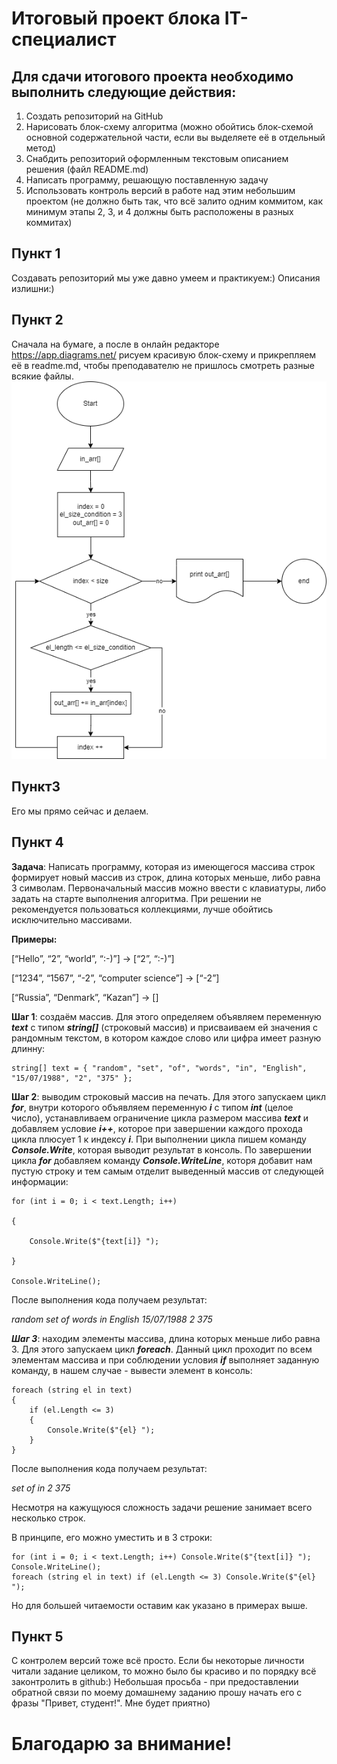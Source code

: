 # Итоговый проект блока IT-специалист
## Для сдачи итогового проекта необходимо выполнить следующие действия:

1. Создать репозиторий на GitHub
2. Нарисовать блок-схему алгоритма (можно обойтись блок-схемой основной содержательной части, если вы выделяете её в отдельный метод)
3. Снабдить репозиторий оформленным текстовым описанием решения (файл README.md)
4. Написать программу, решающую поставленную задачу
5. Использовать контроль версий в работе над этим небольшим проектом (не должно быть так, что всё залито одним коммитом, как минимум этапы 2, 3, и 4 должны быть расположены в разных коммитах)

**Пункт 1**
---
Создавать репозиторий мы уже давно умеем и практикуем:) Описания излишни:)

**Пункт 2**
---
Сначала на бумаге, а после в онлайн редакторе https://app.diagrams.net/ рисуем красивую блок-схему и прикрепляем её в readme.md, чтобы преподавателю не пришлось смотреть разные всякие файлы.
![Блок-схема итогового проекта](Final_project_block_diagram.png)

**Пункт3**
---
Его мы прямо сейчас и делаем.

**Пункт 4**
---
**Задача**: Написать программу, которая из имеющегося массива строк формирует новый массив из строк, длина которых меньше, либо равна 3 символам. Первоначальный массив можно ввести с клавиатуры, либо задать на старте выполнения алгоритма. При решении не рекомендуется пользоваться коллекциями, лучше обойтись исключительно массивами.

**Примеры:**

[“Hello”, “2”, “world”, “:-)”] → [“2”, “:-)”]

[“1234”, “1567”, “-2”, “computer science”] → [“-2”]

[“Russia”, “Denmark”, “Kazan”] → []

**Шаг 1**: создаём массив. Для этого определяем объявляем переменную _**text**_ с типом _**string[]**_ (строковый массив) и присваиваем ей значения с рандомным текстом, в котором каждое слово или цифра имеет разную длинну:

    string[] text = { "random", "set", "of", "words", "in", "English", "15/07/1988", "2", "375" };

**Шаг 2**: выводим строковый массив на печать. Для этого запускаем цикл _**for**_, внутри которого объявляем переменную _**i**_ с типом _**int**_ (целое число), устанавливаем ограничение цикла размером массива _**text**_ и добавляем условие _**i++**_, которое при завершении каждого прохода цикла плюсует 1 к индексу _**i**_. При выполнении цикла пишем команду _**Console.Write**_, которая выводит результат в консоль. По завершении цикла _**for**_ добавляем команду _**Console.WriteLine**_, которя добавит нам пустую строку и тем самым отделит выведенный массив от следующей информации:

    for (int i = 0; i < text.Length; i++)

    {

        Console.Write($"{text[i]} ");

    }

    Console.WriteLine();
После выполнения кода получаем результат:

_random set of words in English 15/07/1988 2 375_

_**Шаг 3**_: находим элементы массива, длина которых меньше либо равна 3. Для этого запускаем цикл _**foreach**_. Данный цикл проходит по всем элементам массива и при соблюдении условия _**if**_ выполняет заданную команду, в нашем случае - вывести элемент в консоль:


    foreach (string el in text)
    {
        if (el.Length <= 3)
        {
            Console.Write($"{el} ");
        }
    }
После выполнения кода получаем результат:

_set of in 2 375_

Несмотря на кажущуюся сложность задачи решение занимает всего несколько строк.

В принципе, его можно уместить и в 3 строки:

    for (int i = 0; i < text.Length; i++) Console.Write($"{text[i]} ");
    Console.WriteLine();
    foreach (string el in text) if (el.Length <= 3) Console.Write($"{el} ");
Но для большей читаемости оставим как указано в примерах выше.

**Пункт 5**
---
С контролем версий тоже всё просто. Если бы некоторые личности читали задание целиком, то можно было бы красиво и по порядку всё законтролить в github:)
Небольшая просьба - при предоставлении обратной связи по моему домашнему заданию прошу начать его с фразы "Привет, студент!". Мне будет приятно)

# **Благодарю за внимание!**